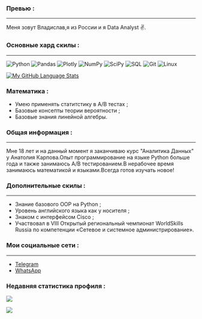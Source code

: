
### Превью  : 
____

Меня зовут Владислав,я из России и я Data Analyst :v:.

### Основные хард скилы :
____

![Python](https://img.shields.io/badge/python-3670A0?style=for-the-badge&logo=python&logoColor=ffdd54)
![Pandas](https://img.shields.io/badge/pandas-%23150458.svg?style=for-the-badge&logo=pandas&logoColor=white)
![Plotly](https://img.shields.io/badge/Plotly-%233F4F75.svg?style=for-the-badge&logo=plotly&logoColor=white)
![NumPy](https://img.shields.io/badge/numpy-%23013243.svg?style=for-the-badge&logo=numpy&logoColor=white)
![SciPy](https://img.shields.io/badge/SciPy-%230C55A5.svg?style=for-the-badge&logo=scipy&logoColor=%white)
![SQL](http://img.shields.io/badge/-Sql-090909?style=for-the-badge&logo=mysql&logoColor=006488)
![Git](https://img.shields.io/badge/git-%23F05033.svg?style=for-the-badge&logo=git&logoColor=white)
![Linux](https://img.shields.io/badge/Linux-FCC624?style=for-the-badge&logo=linux&logoColor=black)

[![My GitHub Language Stats](https://github-readme-stats.vercel.app/api/top-langs/?username=0n1xx&langs_count=5&theme=synthwave)]()

### Математика :
+ Умею применять статитстику в A/B тестах ;
+ Базовые консепты теории вероятности ;
+ Базовые знания линейной алгебры.

### Общая информация :
____

Мне 18 лет и на данный момент я заканчиваю курс "Аналитика Данных" у Анатолия Карпова.Опыт программирование на языке Python больше года и также занимаюсь A/B тестированием.В нерабочее время занимаюсь математикой и языками.Всегда готов изучать новое!


### Дополнительные скилы :
____
+ Знание базового OOP на Python ;
+ Уровень английского языка как у носителя ;
+ Знаком с интерфейсом Cisco ;
+ Участвовал в VIII Открытый региональный чемпионат WorldSkills Russia по компетенции «Сетевое и системное администрирование».


### Мои социальные сети :
____
+ [Telegram](https://t.me/Onixx19)
+ [WhatsApp](https://wa.me/89969230327)




### Недавняя cтатистика профиля :


![](https://github-profile-summary-cards.vercel.app/api/cards/profile-details?username=0n1xx&theme=monokai)

![](https://komarev.com/ghpvc/?username=0n1xx-github-username&color=blueviolet)

